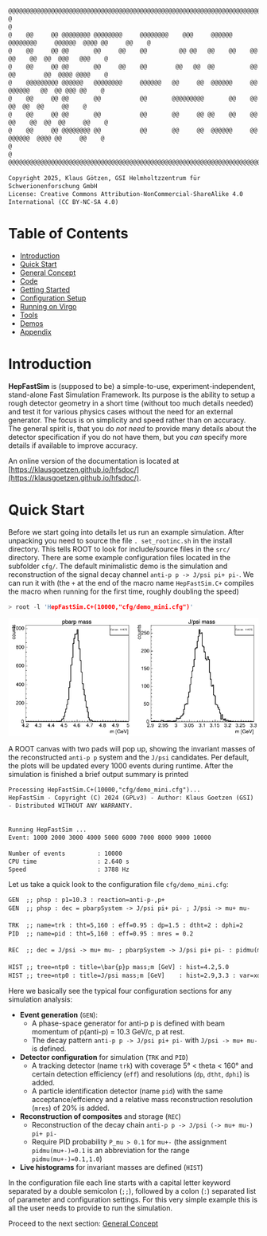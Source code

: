 ```text
@@@@@@@@@@@@@@@@@@@@@@@@@@@@@@@@@@@@@@@@@@@@@@@@@@@@@@@@@@@@@@@@@@@@@@@@@@@@@@@@@@@@@@@@@@@@@@@@@@@@@@@@@
@                                                                                                       @
@    @@     @@ @@@@@@@@ @@@@@@@@     @@@@@@@@    @@@     @@@@@@  @@@@@@@@     @@@@@@  @@@@ @@     @@    @
@    @@     @@ @@       @@     @@    @@         @@ @@   @@    @@    @@       @@    @@  @@  @@@   @@@    @
@    @@     @@ @@       @@     @@    @@        @@   @@  @@          @@       @@        @@  @@@@ @@@@    @
@    @@@@@@@@@ @@@@@@   @@@@@@@@     @@@@@@   @@     @@  @@@@@@     @@        @@@@@@   @@  @@ @@@ @@    @
@    @@     @@ @@       @@           @@       @@@@@@@@@       @@    @@             @@  @@  @@     @@    @
@    @@     @@ @@       @@           @@       @@     @@ @@    @@    @@       @@    @@  @@  @@     @@    @
@    @@     @@ @@@@@@@@ @@           @@       @@     @@  @@@@@@     @@        @@@@@@  @@@@ @@     @@    @
@                                                                                                       @
@@@@@@@@@@@@@@@@@@@@@@@@@@@@@@@@@@@@@@@@@@@@@@@@@@@@@@@@@@@@@@@@@@@@@@@@@@@@@@@@@@@@@@@@@@@@@@@@@@@@@@@@@

Copyright 2025, Klaus Götzen, GSI Helmholtzzentrum für Schwerionenforschung GmbH
License: Creative Commons Attribution-NonCommercial-ShareAlike 4.0 International (CC BY-NC-SA 4.0)
```

# Table of Contents

* [Introduction](#introduction)
* [Quick Start](#quick-start)
* [General Concept](doc/GeneralConcept.md)
* [Code](doc/Code.md)
* [Getting Started](doc/GettingStarted.md)
* [Configuration Setup](doc/ConfigurationSetup.md)
* [Running on Virgo](doc/Virgo.md)
* [Tools](doc/Tools.md)
* [Demos](doc/Demos.md)
* [Appendix](doc/Appendix.md)

# Introduction

**HepFastSim** is (supposed to be) a simple-to-use, experiment-independent, stand-alone Fast Simulation Framework. Its purpose is the ability to setup a rough detector geometry in a short time (without too much details needed) and test it for various physics cases without the need for an external generator. The focus is on simplicity and speed rather than on accuracy. The general spirit is, that you do _not need_ to provide many details about the detector specification if you do not have them, but you _can_ specify more details if available to improve accuracy.

An online version of the documentation is located at [https://klausgoetzen.github.io/hfsdoc/](https://klausgoetzen.github.io/hfsdoc/).
# Quick Start

Before we start going into details let us run an example simulation. After unpacking you need to source the file `. set_rootinc.sh` in the install directory. This tells ROOT to look for include/source files in the `src/` directory. There are some example configuration files located in the subfolder `cfg/`. The default minimalistic demo is the simulation and reconstruction of the signal decay channel `anti-p p -> J/psi pi+ pi-`. We can run it with (the `+` at the end of the macro name `HepFastSim.C+` compiles the macro when running for the first time, roughly doubling the speed) 

```c++
> root -l 'HepFastSim.C+(10000,"cfg/demo_mini.cfg")'
```

![Demo run](doc/demo.png)

A ROOT canvas with two pads will pop up, showing the invariant masses of the reconstructed `anti-p p` system and the `J/psi` candidates. Per default, the plots will be updated every 1000 events during runtime. 
After the simulation is finished a brief output summary is printed

```
Processing HepFastSim.C+(10000,"cfg/demo_mini.cfg")...
HepFastSim - Copyright (C) 2024 (GPLv3) - Author: Klaus Goetzen (GSI) - Distributed WITHOUT ANY WARRANTY.


Running HepFastSim ... 
Event: 1000 2000 3000 4000 5000 6000 7000 8000 9000 10000 

Number of events         : 10000
CPU time                 : 2.640 s
Speed                    : 3788 Hz
```

Let us take a quick look to the configuration file `cfg/demo_mini.cfg`:

```txt
GEN  ;; phsp : p1=10.3 : reaction=anti-p-,p+ 
GEN  ;; phsp : dec = pbarpSystem -> J/psi pi+ pi- ; J/psi -> mu+ mu-

TRK  ;; name=trk : tht=5,160 : eff=0.95 : dp=1.5 : dtht=2 : dphi=2
PID  ;; name=pid : tht=5,160 : eff=0.95 : mres = 0.2

REC  ;; dec = J/psi -> mu+ mu- ; pbarpSystem -> J/psi pi+ pi- : pidmu(mu+-)=0.1 : store(pbarpSystem, ntp0)=cand

HIST ;; tree=ntp0 : title=\bar{p}p mass;m [GeV] : hist=4.2,5.0 
HIST ;; tree=ntp0 : title=J/psi mass;m [GeV]    : hist=2.9,3.3 : var=xd0m
```

Here we basically see the typical four configuration sections for any simulation analysis: 

* **Event generation** (`GEN`): 
  * A phase-space generator for anti-p p is defined with beam momentum of p(anti-p) = 10.3 GeV/c, p at rest.
  * The decay pattern `anti-p p -> J/psi pi+ pi-` with `J/psi -> mu+ mu-` is defined.
* **Detector configuration** for simulation (`TRK` and `PID`)
  * A tracking detector (name `trk`) with coverage 5° \< theta \< 160° and certain detection efficiency (`eff`) and resolutions (`dp`, `dtht`, `dphi`) is added.
  * A particle identification detector (name `pid`) with the same acceptance/effciency and a relative mass reconstruction resolution (`mres`) of 20% is added.
* **Reconstruction of composites** and storage (`REC`)
  * Reconstruction of the decay chain `anti-p p -> J/psi (-> mu+ mu-) pi+ pi-`
  * Require PID probability `P_mu > 0.1` for `mu+-` (the assignment `pidmu(mu+-)=0.1` is an abbreviation for the range `pidmu(mu+-)=0.1,1.0`)
* **Live histograms** for invariant masses are defined (`HIST`)

In the configuration file each line starts with a capital letter keyword separated by a double semicolon (`;;`), followed by a colon (`:`) separated list of parameter and configuration settings. For this very simple example this is all the user needs to provide to run the simulation. 

Proceed to the next section: [General Concept](doc/GeneralConcept.md)
